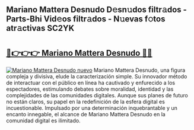 ## Mariano Mattera Desnudo D𝚎sn𝚞dos filtr𝚊dos - Parts-Bhi Vid𝚎os filtr𝚊dos - N𝚞evas f𝚘tos atr𝚊ctivas SC2YK

# <h2><a href="http://mbcn6c.tromn.icu/?c=Mariano+Mattera+Desnudo">🔗👉👉👉 Mariano Mattera Desnudo 🔗🔗</a></h2>

[![Mariano Mattera Desnudo nuevo](https://i.imgur.com/pEAQMta.gif)](http://mbcn6c.tromn.icu/?c=Mariano+Mattera+Desnudo)
Mariano Mattera Desnudo, una figura compleja y divisiva, elude la caracterización simple. Su innovador método de interactuar con el público en línea ha cautivado y enfurecido a los espectadores, estimulando debates sobre moralidad, identidad y las complejidades de las comunidades digitales. Aunque sus planes de futuro no están claros, su papel en la redefinición de la esfera digital es incuestionable. Impulsado por una determinación inquebrantable y un encanto innegable, el alcance de Mariano Mattera Desnudo en la comunidad digital es ilimitado.
